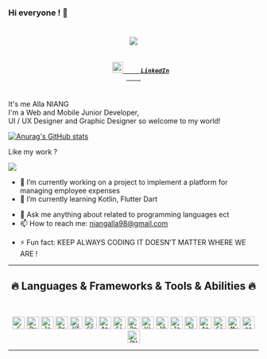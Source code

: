 ### Hi everyone !  👋
<h1 align="center">
  <a href="https://git.io/typing-svg">
    <img src="https://readme-typing-svg.herokuapp.com/?lines=Hello,+There!+👋;This+is+Alla+NIANG....;Nice+to+meet+you!&center=true&size=30">
  </a>
</h1>
<h5 align="center">
  <code>
    <a href="https://www.linkedin.com/in/alla-niang-212644137" title="LinkedIn Profile" target="_blank"><img width="22" src="https://github.com/zumrudu-anka/zumrudu-anka/blob/master/images/linkedin.svg">     LinkedIn
    </a>
  </code>
</h5>

It's me Alla NIANG <br>
I'm a  Web and Mobile Junior Developer, <br>
UI / UX Designer and Graphic Designer so welcome to my world!  <br>

[![Anurag's GitHub stats](https://github-readme-stats.vercel.app/api?username=niangalla&show_icons=true&theme=tokyonight)](https://github.com/anuraghazra/github-readme-stats)

Like my work ?


<a href="https://www.buymeacoffee.com/niangalla"><img src="https://img.buymeacoffee.com/button-api/?text=Buy me a coffee&emoji=&slug=niangalla&button_colour=40DCA5&font_colour=ffffff&font_family=Cookie&outline_colour=000000&coffee_colour=FFDD00"></a>


- 🔭 I’m currently working on a project to implement a platform for managing employee expenses
- 🌱 I’m currently learning Kotlin, Flutter Dart
<!-- - 👯 I’m looking to collaborate on ... -->
<!-- - 🤔 I’m looking for help with ... -->
- 💬 Ask me anything about related to programming languages ect
- 📫 How to reach me: <a href="mailto:niangalla98@gmail.com">niangalla98@gmail.com</a>
<!-- - 😄 Pronouns: ... -->
- ⚡ Fun fact: KEEP ALWAYS CODING IT DOESN'T MATTER WHERE WE ARE ! 

<hr>
<h2 align="center">🔥 Languages & Frameworks & Tools & Abilities 🔥</h2>
<br>
<p align="center">
  <code><img title="C" height="25" src="https://github.com/zumrudu-anka/zumrudu-anka/blob/master/images/c.svg"></code>
  <code><img title="Python" height="25" src="https://github.com/zumrudu-anka/zumrudu-anka/blob/master/images/python-original.svg"></code>
  <code><img title="Javascript" height="25" src="https://github.com/zumrudu-anka/zumrudu-anka/blob/master/images/javascript.svg"></code>
  <code><img title="Problem Solving" height="25" src="https://github.com/zumrudu-anka/zumrudu-anka/blob/master/images/problemSolving.png"></code>
  <code><img title="HTML5" height="25" src="https://github.com/zumrudu-anka/zumrudu-anka/blob/master/images/html5.svg"></code>
  <code><img title="CSS" height="25" src="https://github.com/zumrudu-anka/zumrudu-anka/blob/master/images/css.svg"></code>
  <code><img title="AngularJS" height="25" src="https://upload.wikimedia.org/wikipedia/commons/thumb/c/cf/Angular_full_color_logo.svg/1200px-Angular_full_color_logo.svg.png"></code>
  <code><img title="Git" height="25" src="https://github.com/zumrudu-anka/zumrudu-anka/blob/master/images/git-original.svg"></code>
  <code><img title="PostgreSQL" height="25" src="https://github.com/zumrudu-anka/zumrudu-anka/blob/master/images/postgresql.svg"></code>
  <code><img title="Visual Studio Code" height="25" src="https://pbs.twimg.com/profile_images/1410632439370641409/Pt-7RucE_400x400.jpg"></code>
  <code><img title="JQuery" height="25" src="https://github.com/zumrudu-anka/zumrudu-anka/blob/master/images/jquery-original.svg"></code>
  <code><img title="Java" height="25" src="https://github.com/zumrudu-anka/zumrudu-anka/blob/master/images/java-original.svg"></code>
  <code><img title="JSON" height="25" src="https://github.com/zumrudu-anka/zumrudu-anka/blob/master/images/json.svg"></code>
  <code><img title="Android" height="25" src="https://github.com/zumrudu-anka/zumrudu-anka/blob/master/images/android.svg"></code>
  <code><img title="GitHub" height="25" src="https://logos-marques.com/wp-content/uploads/2021/03/GitHub-Logo.png"></code>
  <code><img title="MySQL" height="25" src="https://github.com/zumrudu-anka/zumrudu-anka/blob/master/images/mysql.svg"></code>
  <code><img title="npm" height="25" src="https://github.com/zumrudu-anka/zumrudu-anka/blob/master/images/npm.svg"></code>
  <code><img title="PHP" height="25" src="https://github.com/zumrudu-anka/zumrudu-anka/blob/master/images/php.svg"></code>
</p>
<hr>

